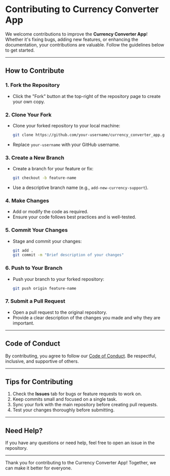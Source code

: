 
# Contributing to Currency Converter App

We welcome contributions to improve the **Currency Converter App**! Whether it's fixing bugs, adding new features, or enhancing the documentation, your contributions are valuable. Follow the guidelines below to get started.

---

## **How to Contribute**

### **1. Fork the Repository**
- Click the "Fork" button at the top-right of the repository page to create your own copy.

### **2. Clone Your Fork**
- Clone your forked repository to your local machine:
  ```bash
  git clone https://github.com/your-username/currency_converter_app.git
  ```
- Replace `your-username` with your GitHub username.

### **3. Create a New Branch**
- Create a branch for your feature or fix:
  ```bash
  git checkout -b feature-name
  ```
- Use a descriptive branch name (e.g., `add-new-currency-support`).

### **4. Make Changes**
- Add or modify the code as required.
- Ensure your code follows best practices and is well-tested.

### **5. Commit Your Changes**
- Stage and commit your changes:
  ```bash
  git add .
  git commit -m "Brief description of your changes"
  ```

### **6. Push to Your Branch**
- Push your branch to your forked repository:
  ```bash
  git push origin feature-name
  ```

### **7. Submit a Pull Request**
- Open a pull request to the original repository.
- Provide a clear description of the changes you made and why they are important.

---

## **Code of Conduct**
By contributing, you agree to follow our [Code of Conduct](CODE_OF_CONDUCT.md). Be respectful, inclusive, and supportive of others.

---

## **Tips for Contributing**
1. Check the **Issues** tab for bugs or feature requests to work on.
2. Keep commits small and focused on a single task.
3. Sync your fork with the main repository before creating pull requests.
4. Test your changes thoroughly before submitting.

---

## **Need Help?**
If you have any questions or need help, feel free to open an issue in the repository.

---

Thank you for contributing to the Currency Converter App! Together, we can make it better for everyone.
